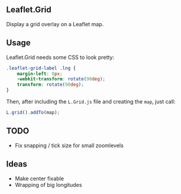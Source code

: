 Leaflet.Grid
------------

Display a grid overlay on a Leaflet map.

Usage
-----
Leaflet.Grid needs some CSS to look pretty:
```CSS
.leaflet-grid-label .lng {
	margin-left: 8px;
	-webkit-transform: rotate(90deg);
	transform: rotate(90deg);
}
```
Then, after including the `L.Grid.js` file and creating the `map`, just call:

```JavaScript
L.grid().addTo(map);
```

TODO
----
 - Fix snapping / tick size for small zoomlevels

Ideas
-----
 - Make center fixable
 - Wrapping of big longitudes


